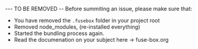 
--- TO BE REMOVED --
Before summiting an issue, please make sure that:

* You have removed the `.fusebox` folder in your project root
* Removed node_modules, (re-installed everything) 
* Started the bundling process again. 
* Read the documenation on your subject here -> fuse-box.org



